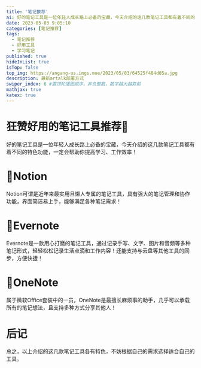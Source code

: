 ```yaml
---
title: '笔记推荐'
ai: 好的笔记工具是一位年轻人成长路上必备的宝藏，今天介绍的这几款笔记工具都有着不同的特色功能，一定会帮助你提高学习、工作效率！
date: 2023-05-03 9:05:10
categories: [笔记推荐]
tags: 
  - 笔记推荐
  - 好用工具 
  - 学习笔记
published: true
hideInList: true
isTop: false
top_img: https://angang-us.imgs.moe/2023/05/03/64525f484d05a.jpg
description: 最新artalk部署方式
swiper_index: 6 #置顶轮播图顺序，非负整数，数字越大越靠前
mathjax: true
katex: true
---
```

# 狂赞好用的笔记工具推荐💖
好的笔记工具是一位年轻人成长路上必备的宝藏，今天介绍的这几款笔记工具都有着不同的特色功能，一定会帮助你提高学习、工作效率！

# 🔹Notion
Notion可谓是近年来最实用且懒人专属的笔记工具，具有强大的笔记管理和协作功能，界面简洁易上手，能够满足各种笔记需求！

# 🔹Evernote
Evernote是一款用心打磨的笔记工具，通过记录手写、文字、图片和音频等多种笔记形式，轻轻松松记录生活点滴和工作内容！还能支持与云盘等其他工具的同步，方便快捷！

# 🔹OneNote
属于微软Office套装中的一员，OneNote是最擅长麻烦事的助手，几乎可以承载所有的笔记想法，且支持多种方式分享其他人！

# 后记
总之，以上介绍的这几款笔记工具各有特色，不妨根据自己的需求选择适合自己的工具。
